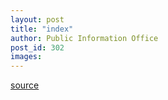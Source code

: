 ```yaml
---
layout: post
title: "index"
author: Public Information Office
post_id: 302
images:
---
```



[source](http://www1.ucsc.edu/currents/00-01/04-23/index.html "Permalink to index")
